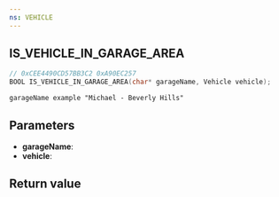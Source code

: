 ```yaml
---
ns: VEHICLE
---
```

## IS_VEHICLE_IN_GARAGE_AREA

```c
// 0xCEE4490CD57BB3C2 0xA90EC257
BOOL IS_VEHICLE_IN_GARAGE_AREA(char* garageName, Vehicle vehicle);
```

```
garageName example "Michael - Beverly Hills"
```

## Parameters
* **garageName**: 
* **vehicle**: 

## Return value
